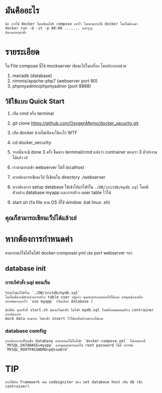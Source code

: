 # มันคืออะไร
    คือ การใช้ docker โดยเขียนไฟร์ compose เอาไว้ โดยสามารถใช้ docker โดยไม่ต้องมา
    docker run -d -it -p 80:80 ....... บลาๆๆๆ
    ทีละหลายๆคำสั่ง
# รายระเอียด
  ใน File compose นี้ใช้ mockserver เขียนเว็ปในเครื่อง โดยประกอบด้วย

1. mariadb (database)
2. nimmis/apache-php7 (webserver port 80)
3. phpmyadmin/phpmyadmin (port 8888)
## วิธีใช้แบบ Quick Start
1. เปิด cmd หรือ terminal

2. git clone https://github.com/OxygenMemo/docker_security.git

3. เปิด docker ด้วยไม่เปิดจะใช้อะไร WTF

4. cd docker_security

5. จากนั้นจะมี done 3 ครั้ง ขึ้นตรง terminal/cmd แปลว่า contrainer ของเรา 3 ตัวทำงานได้แล้ว เย้

6. เราสามารถเข้า webserver ได้ที่ localhost

7. หากต้องการเขียนเว็ป ก็เขียนใน directory ./webserver

8. หากต้องการ setup database ให้เข้าไปแก้ไฟร์ใน `./DB/initdb/mydb.sql` โดยมีตัวอย่าง database myapp และการสร้าง user table ไว้ให้
    
9. start.sh (รัน file ตาม OS ที่ใช้ window .bat linux .sh) 

## คุณก็สามารถเขียนเว็ปได้แล้วเย่ 

# หากต้องการกำหนดค่า
   สามารถแก้ใขได้ในไฟร์ docker-composer.yml เช่น port webserver ฯลฯ
   
## database init

   ### การเก้คำสั่ง sql ตอนเริ่ม 
    ให้เข้าไปแก้ไฟร์ใน `./DB/initdb/mydb.sql`
    โดยในนั้นจะมีตัวอย่างการสร้าง table user อยู่แล้ว คุณสามารถลบออกไปได้เลย แต่คุณต้องเหลือ 
    บรรทัดแรกเอาไว้ `use myapp` (คือเลือก database ) 
    
    ข้อดีคือ ทุกครั้งที่ start.sh มันจะเริ่มคำสั่ง ในไฟร์ mydb.sql ใหม่ทั้งหมดตอนสร้าง contrainer หากต้องการ
    mock data สามารถ ใส่คำสั่ง insert ไว้ใต้คำสั่งสร้างตารางได้เลย 
   ### database comfig
    หากต้องการเปรี่ยนชื่อ database สามารถแก้ได้ในไฟร์ `docker-compose.yml` ได้เลยตรงที่
    `MYSQL_DATABASE=myapp` และคุณสามารถแก้ใข root password ได้ที่ บรรทัด `MYSQL_ROOTPASSWORD=p@ssw0rd`
    
# TIP 
    หากใช้กับ framework เช่น codeigniter ต้อง set database host เป็น db (ชื่อ contrainer)

  

